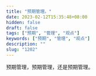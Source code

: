 ```yaml
---
title: "预期管理。"
date: 2023-02-12T15:35:48+08:00
hidden: false
draft: false
tags: ["预期", "管理", "观点"]
keywords: ["预期", "管理", "观点"]
description: ""
slug: "1202"
---
```


预期管理，预期管理，还是预期管理。